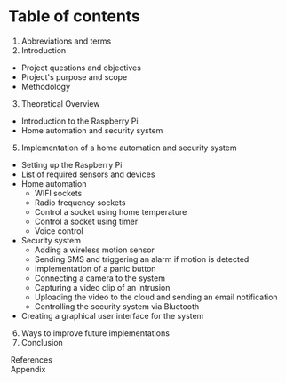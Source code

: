 # Table of contents
1. Abbreviations and terms
2. Introduction
  - Project questions and objectives
  - Project's purpose and scope
  - Methodology
3. Theoretical Overview
  - Introduction to the Raspberry Pi
  - Home automation and security system
5. Implementation of a home automation and security system
  - Setting up the Raspberry Pi
  - List of required sensors and devices
  - Home automation
    - WIFI sockets
    - Radio frequency sockets
    - Control a socket using home temperature
    - Control a socket using timer
    - Voice control
  - Security system
    - Adding a wireless motion sensor
    - Sending SMS and triggering an alarm if motion is detected
    - Implementation of a panic button
    - Connecting a camera to the system
    - Capturing a video clip of an intrusion
    - Uploading the video to the cloud and sending an email notification
    - Controlling the security system via Bluetooth
  - Creating a graphical user interface for the system
6. Ways to improve future implementations
7. Conclusion

&nbsp;References  
&nbsp;Appendix
